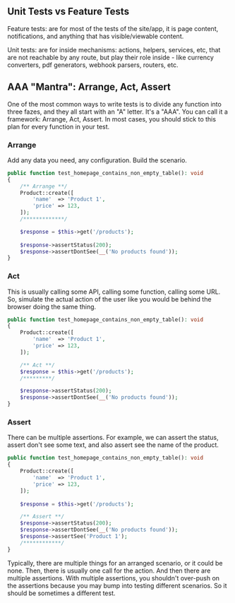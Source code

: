 ## Unit Tests vs Feature Tests
Feature tests: are for most of the tests of the site/app, it is page content, notifications, and anything that has visible/viewable content.

Unit tests: are for inside mechanisms: actions, helpers, services, etc, that are not reachable by any route, but play their role inside - like currency converters, pdf generators, webhook parsers, routers, etc.

## AAA "Mantra": Arrange, Act, Assert
One of the most common ways to write tests is to divide any function into three fazes, and they all start with an "A" letter. It's a "AAA". You can call it a framework: Arrange, Act, Assert. In most cases, you should stick to this plan for every function in your test.

### Arrange
Add any data you need, any configuration. Build the scenario.

```php
public function test_homepage_contains_non_empty_table(): void
{
    /** Arrange **/
    Product::create([ 
        'name'  => 'Product 1',
        'price' => 123,
    ]); 
    /*************/

    $response = $this->get('/products');
 
    $response->assertStatus(200);
    $response->assertDontSee(__('No products found'));
}
```

### Act
This is usually calling some API, calling some function, calling some URL. So, simulate the actual action of the user like you would be behind the browser doing the same thing.

```php
public function test_homepage_contains_non_empty_table(): void
{
    Product::create([
        'name'  => 'Product 1',
        'price' => 123,
    ]);

    /** Act **/
    $response = $this->get('/products'); 
    /*********/

    $response->assertStatus(200);
    $response->assertDontSee(__('No products found'));
}
```

### Assert
There can be multiple assertions. For example, we can assert the status, assert don't see some text, and also assert see the name of the product.

```php
public function test_homepage_contains_non_empty_table(): void
{
    Product::create([
        'name'  => 'Product 1',
        'price' => 123,
    ]);
 
    $response = $this->get('/products');

    /** Assert **/
    $response->assertStatus(200); 
    $response->assertDontSee(__('No products found'));
    $response->assertSee('Product 1');
    /************/
}
```

Typically, there are multiple things for an arranged scenario, or it could be none. Then, there is usually one call for the action. And then there are multiple assertions. With multiple assertions, you shouldn't over-push on the assertions because you may bump into testing different scenarios. So it should be sometimes a different test.

